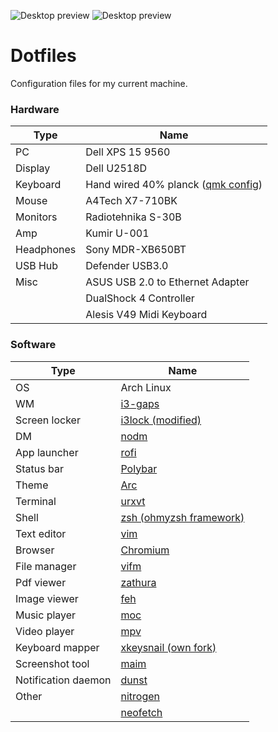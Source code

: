 ![Desktop preview](https://sun9-17.userapi.com/c205728/v205728393/60f8e/27JEiXp4dng.jpg)
![Desktop preview](https://sun9-8.userapi.com/c854128/v854128393/1edfb1/mqwJoUg6K70.jpg)

# Dotfiles
Configuration files for my current machine.

### Hardware

| Type | Name |
| --- | --- |
| PC | Dell XPS 15 9560 |
| Display | Dell U2518D |
| Keyboard | Hand wired 40% planck ([qmk config](https://github.com/ivanjermakov/qmk_firmware/tree/work40/keyboards/handwired/work40)) |
| Mouse | A4Tech X7-710BK |
| Monitors | Radiotehnika S-30B |
| Amp | Kumir U-001 |
| Headphones | Sony MDR-XB650BT |
| USB Hub | Defender USB3.0 |
| Misc | ASUS USB 2.0 to Ethernet Adapter |
| | DualShock 4 Controller |
| | Alesis V49 Midi Keyboard |

### Software
| Type | Name |
| --- | --- |
| OS | Arch Linux |
| WM | [i3-gaps](https://github.com/i3/i3) |
| Screen locker | [i3lock (modified)](https://github.com/ivanjermakov/i3lock) |
| DM | [nodm](https://github.com/spanezz/nodm) |
| App launcher | [rofi](https://github.com/davatorium/rofi) |
| Status bar | [Polybar](https://github.com/polybar/polybar) |
| Theme | [Arc](https://github.com/arc-design/arc-theme) |
| Terminal | [urxvt](https://github.com/exg/rxvt-unicode) |
| Shell | [zsh (ohmyzsh framework)](https://github.com/ohmyzsh/ohmyzsh) |
| Text editor | [vim](https://github.com/vim/vim) |
| Browser | [Chromium](https://github.com/chromium/chromium) |
| File manager | [vifm](https://github.com/vifm/vifm) |
| Pdf viewer | [zathura](https://github.com/pwmt/zathura) |
| Image viewer | [feh](https://github.com/derf/feh) |
| Music player | [moc](https://github.com/jonsafari/mocp) |
| Video player | [mpv](https://github.com/mpv-player/mpv) |
| Keyboard mapper | [xkeysnail (own fork)](https://github.com/ivanjermakov/xkeysnail) |
| Screenshot tool | [maim](https://github.com/naelstrof/maim) |
| Notification daemon | [dunst](https://github.com/dunst-project/dunst) |
| Other | [nitrogen](https://github.com/l3ib/nitrogen) |
| | [neofetch](https://github.com/dylanaraps/neofetch) |
